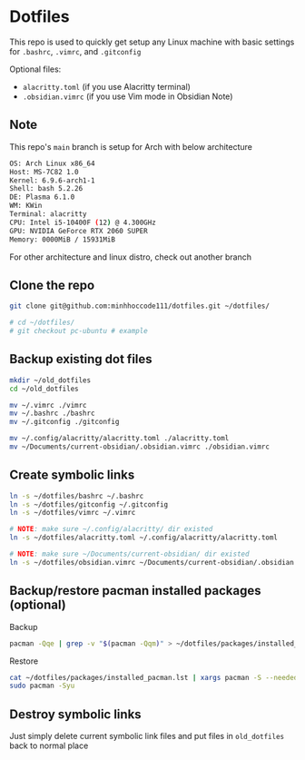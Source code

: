 # Dotfiles

This repo is used to quickly get setup any Linux machine with basic settings for `.bashrc`, `.vimrc`, and `.gitconfig`

Optional files:

- `alacritty.toml` (if you use Alacritty terminal)
- `.obsidian.vimrc` (if you use Vim mode in Obsidian Note)

## Note

This repo's `main` branch is setup for Arch with below architecture

```bash
OS: Arch Linux x86_64
Host: MS-7C82 1.0
Kernel: 6.9.6-arch1-1
Shell: bash 5.2.26
DE: Plasma 6.1.0
WM: KWin
Terminal: alacritty
CPU: Intel i5-10400F (12) @ 4.300GHz
GPU: NVIDIA GeForce RTX 2060 SUPER
Memory: 0000MiB / 15931MiB
```

For other architecture and linux distro, check out another branch

## Clone the repo

```bash
git clone git@github.com:minhhoccode111/dotfiles.git ~/dotfiles/

# cd ~/dotfiles/
# git checkout pc-ubuntu # example
```

## Backup existing dot files

```bash
mkdir ~/old_dotfiles
cd ~/old_dotfiles

mv ~/.vimrc ./vimrc
mv ~/.bashrc ./bashrc
mv ~/.gitconfig ./gitconfig

mv ~/.config/alacritty/alacritty.toml ./alacritty.toml
mv ~/Documents/current-obsidian/.obsidian.vimrc ./obsidian.vimrc
```

## Create symbolic links

```bash
ln -s ~/dotfiles/bashrc ~/.bashrc
ln -s ~/dotfiles/gitconfig ~/.gitconfig
ln -s ~/dotfiles/vimrc ~/.vimrc

# NOTE: make sure ~/.config/alacritty/ dir existed
ln -s ~/dotfiles/alacritty.toml ~/.config/alacritty/alacritty.toml

# NOTE: make sure ~/Documents/current-obsidian/ dir existed
ln -s ~/dotfiles/obsidian.vimrc ~/Documents/current-obsidian/.obsidian.vimrc
```

## Backup/restore pacman installed packages (optional)

Backup

```bash
pacman -Qqe | grep -v "$(pacman -Qqm)" > ~/dotfiles/packages/installed_pacman.lst
```

Restore

```bash
cat ~/dotfiles/packages/installed_pacman.lst | xargs pacman -S --needed --noconfirm
sudo pacman -Syu
```

## Destroy symbolic links

Just simply delete current symbolic link files and put files in `old_dotfiles` back to normal place
